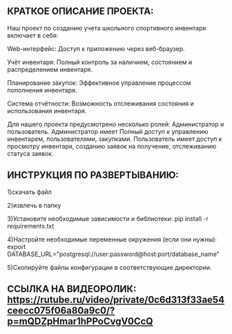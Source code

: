  КРАТКОЕ ОПИСАНИЕ ПРОЕКТА:
 ---------
 Наш проект по созданию учета школьного спортивного инвентаря включает в себя:

 Web-интерфейс: Доступ к приложению через веб-браузер.

 Учёт инвентаря: Полный контроль за наличием, состоянием и распределением инвентаря. 

 Планирование закупок: Эффективное управление процессом пополнения инвентаря. 

 Система отчётности: Возможность отслеживания состояния и использования инвентаря.

 Для нашего проекта предусмотрено несколько ролей: Администратор и пользователь. Администратор имеет Полный доступ к управлению инвентарем, пользователями, закупками. Пользователь имеет доступ к просмотру инвентаря, созданию заявок на получение, отслеживанию статуса заявок.

ИНСТРУКЦИЯ ПО РАЗВЕРТЫВАНИЮ:
--------------------------
1)скачать файл

2)извлечь в папку

3)Установите необходимые зависимости и библиотеки:
pip install -r requirements.txt 

4)Настройте необходимые переменные окружения (если они нужны):
export DATABASE_URL="postgresql://user:password@host:port/database_name"

5)Скопируйте файлы конфигурации в соответствующие директории.

ССЫЛКА НА ВИДЕОРОЛИК: https://rutube.ru/video/private/0c6d313f33ae54ceecc075f06a80a9c0/?p=mQDZpHmar1hPPoCvgV0CcQ
-------------------
